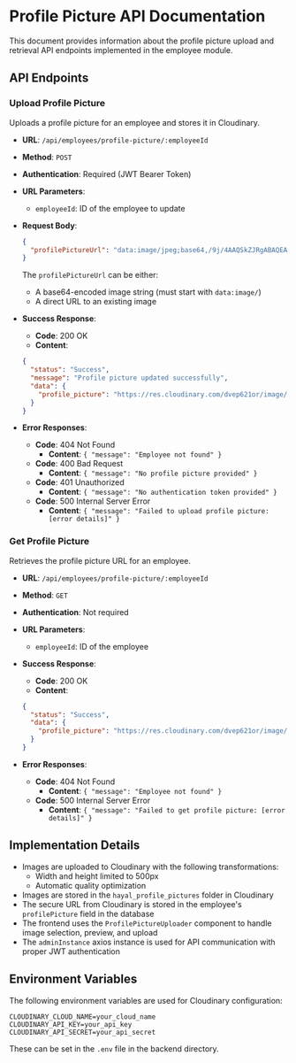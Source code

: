 # Profile Picture API Documentation

This document provides information about the profile picture upload and retrieval API endpoints implemented in the employee module.

## API Endpoints

### Upload Profile Picture

Uploads a profile picture for an employee and stores it in Cloudinary.

- **URL**: `/api/employees/profile-picture/:employeeId`
- **Method**: `POST`
- **Authentication**: Required (JWT Bearer Token)
- **URL Parameters**: 
  - `employeeId`: ID of the employee to update

- **Request Body**:
  ```json
  {
    "profilePictureUrl": "data:image/jpeg;base64,/9j/4AAQSkZJRgABAQEAYABgAAD..."
  }
  ```
  The `profilePictureUrl` can be either:
  - A base64-encoded image string (must start with `data:image/`)
  - A direct URL to an existing image

- **Success Response**:
  - **Code**: 200 OK
  - **Content**:
  ```json
  {
    "status": "Success",
    "message": "Profile picture updated successfully",
    "data": {
      "profile_picture": "https://res.cloudinary.com/dvep621or/image/upload/v1629123456/hayal_profile_pictures/abcdef123456.jpg"
    }
  }
  ```

- **Error Responses**:
  - **Code**: 404 Not Found
    - **Content**: `{ "message": "Employee not found" }`
  - **Code**: 400 Bad Request
    - **Content**: `{ "message": "No profile picture provided" }`
  - **Code**: 401 Unauthorized
    - **Content**: `{ "message": "No authentication token provided" }`
  - **Code**: 500 Internal Server Error
    - **Content**: `{ "message": "Failed to upload profile picture: [error details]" }`

### Get Profile Picture

Retrieves the profile picture URL for an employee.

- **URL**: `/api/employees/profile-picture/:employeeId`
- **Method**: `GET`
- **Authentication**: Not required
- **URL Parameters**: 
  - `employeeId`: ID of the employee

- **Success Response**:
  - **Code**: 200 OK
  - **Content**:
  ```json
  {
    "status": "Success",
    "data": {
      "profile_picture": "https://res.cloudinary.com/dvep621or/image/upload/v1629123456/hayal_profile_pictures/abcdef123456.jpg"
    }
  }
  ```

- **Error Responses**:
  - **Code**: 404 Not Found
    - **Content**: `{ "message": "Employee not found" }`
  - **Code**: 500 Internal Server Error
    - **Content**: `{ "message": "Failed to get profile picture: [error details]" }`

## Implementation Details

- Images are uploaded to Cloudinary with the following transformations:
  - Width and height limited to 500px
  - Automatic quality optimization
- Images are stored in the `hayal_profile_pictures` folder in Cloudinary
- The secure URL from Cloudinary is stored in the employee's `profilePicture` field in the database
- The frontend uses the `ProfilePictureUploader` component to handle image selection, preview, and upload
- The `adminInstance` axios instance is used for API communication with proper JWT authentication

## Environment Variables

The following environment variables are used for Cloudinary configuration:

```
CLOUDINARY_CLOUD_NAME=your_cloud_name
CLOUDINARY_API_KEY=your_api_key
CLOUDINARY_API_SECRET=your_api_secret
```

These can be set in the `.env` file in the backend directory.
